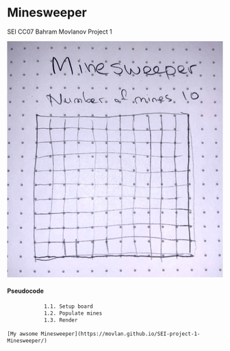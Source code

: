 # Minesweeper

SEI CC07 Bahram Movlanov
Project 1 

![Wireframe](source/images/wireframe.jpg)

#### Pseudocode
``` //  1. Initialize game
            1.1. Setup board
            1.2. Populate mines
            1.3. Render
        
[My awsome Minesweeper](https://movlan.github.io/SEI-project-1-Minesweeper/)

